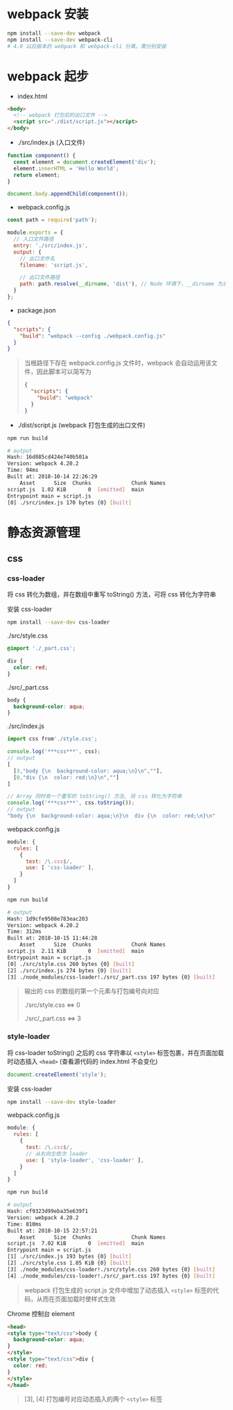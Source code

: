# webpack 安装

```bash
npm install --save-dev webpack
npm install --save-dev webpack-cli
# 4.0 以后版本的 webpack 和 webpack-cli 分离，需分别安装
```

# webpack 起步

- index.html

```html
<body>
  <!-- webpack 打包后的出口文件 -->
  <script src="./dist/script.js"></script>
</body>
```

- ./src/index.js (入口文件)

```javascript
function component() {
  const element = document.createElement('div');
  element.innerHTML = 'Hello World';
  return element;
}

document.body.appendChild(component());
```

- webpack.config.js

```javascript
const path = require('path');

module.exports = {
  // 入口文件路径
  entry: './src/index.js',
  output: {
    // 出口文件名
    filename: 'script.js',

    // 出口文件路径
    path: path.resolve(__dirname, 'dist'), // Node 环境下，__dirname 为当前文件所在的绝对路径
  }
};
```

- package.json

```json
{
  "scripts": {
    "build": "webpack --config ./webpack.config.js"
  }
}
```

> 当根路径下存在 webpack.config.js 文件时，webpack 会自动运用该文件，因此脚本可以简写为
>
> ```json
> {
>   "scripts": {
>     "build": "webpack"
>   }
> }
> ```

- ./dist/script.js (webpack 打包生成的出口文件)

```bash
npm run build

# output
Hash: 16d885cd424e740b501a
Version: webpack 4.20.2
Time: 94ms
Built at: 2018-10-14 22:26:29
    Asset      Size  Chunks             Chunk Names
script.js  1.02 KiB       0  [emitted]  main
Entrypoint main = script.js
[0] ./src/index.js 170 bytes {0} [built]
```

# 静态资源管理

## css

### css-loader

将 css 转化为数组，并在数组中重写 toString() 方法，可将 css 转化为字符串

安装 css-loader

```bash
npm install --save-dev css-loader
```

./src/style.css

```css
@import './_part.css';

div {
  color: red;
}
```

./src/_part.css

```css
body {
  background-color: aqua;
}
```

./src/index.js

```javascript
import css from'./style.css';

console.log('***css***', css);
// output
[
  [3,"body {\n  background-color: aqua;\n}\n",""],
  [0,"div {\n  color: red;\n}\n",""]
]

// Array 同时有一个重写的 toString() 方法, 将 css 转化为字符串
console.log('***css***', css.toString());
// output
"body {\n  background-color: aqua;\n}\n  div {\n  color: red;\n}\n"
```

webpack.config.js

```javascript
module: {
  rules: [
    {
      test: /\.css$/,
      use: [ 'css-loader' ],
    }
  ]
}
```

```bash
npm run build

# output
Hash: 1d9cfe9508e783eac203
Version: webpack 4.20.2
Time: 312ms
Built at: 2018-10-15 11:44:28
    Asset      Size  Chunks             Chunk Names
script.js  2.11 KiB       0  [emitted]  main
Entrypoint main = script.js
[0] ./src/style.css 260 bytes {0} [built]
[2] ./src/index.js 274 bytes {0} [built]
[3] ./node_modules/css-loader!./src/_part.css 197 bytes {0} [built]
```

> 输出的 css 的数组的第一个元素与打包编号向对应
>
> ./src/style.css <=> 0
>
> ./src/_part.css <=> 3

### style-loader

将 css-loader toString() 之后的 css 字符串以 `<style>` 标签包裹，并在页面加载时动态插入 `<head>` (查看源代码的 index.html 不会变化)

```javascript
document.createElement('style');
```

安装 css-loader

```bash
npm install --save-dev style-loader
```

webpack.config.js

```javascript
module: {
  rules: [
    {
      test: /\.css$/,
      // 从右向左依次 loader
      use: [ 'style-loader', 'css-loader' ],
    }
  ]
}
```

```bash
npm run build

# output
Hash: cf9323d99eba35e639f1
Version: webpack 4.20.2
Time: 810ms
Built at: 2018-10-15 22:57:21
    Asset      Size  Chunks             Chunk Names
script.js  7.02 KiB       0  [emitted]  main
Entrypoint main = script.js
[1] ./src/index.js 193 bytes {0} [built]
[2] ./src/style.css 1.05 KiB {0} [built]
[3] ./node_modules/css-loader!./src/style.css 260 bytes {0} [built]
[4] ./node_modules/css-loader!./src/_part.css 197 bytes {0} [built]
```

> webpack 打包生成的 script.js 文件中增加了动态插入 `<style>` 标签的代码，从而在页面加载时使样式生效

Chrome 控制台 element

```html
<head>
<style type="text/css">body {
  background-color: aqua;
}
</style>
<style type="text/css">div {
  color: red;
}
</style>
</head>
```

> [3], [4] 打包编号对应动态插入的两个 `<style>` 标签

